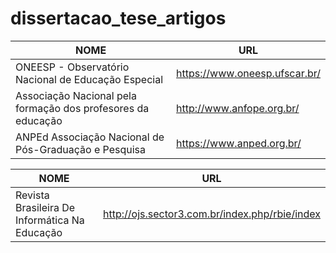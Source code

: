 # dissertacao_tese_artigos




| NOME                                                          | URL                            |
|---------------------------------------------------------------|--------------------------------|
| ONEESP - Observatório Nacional de Educação Especial           | https://www.oneesp.ufscar.br/  |
| Associação Nacional pela formação dos profesores da educação  | http://www.anfope.org.br/      |
| ANPEd Associação Nacional de Pós-Graduação e Pesquisa         | https://www.anped.org.br/      |


| NOME                                                          | URL                                            |
|---------------------------------------------------------------|------------------------------------------------|
| Revista Brasileira De Informática Na Educação                 | http://ojs.sector3.com.br/index.php/rbie/index |

